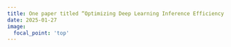 ```yaml
---
title: One paper titled “Optimizing Deep Learning Inference Efficiency through Block Dependency Analysis” was accepted by ASPLOS 2025.
date: 2025-01-27
image:
  focal_point: 'top'
---
```


<!-- aaaaaaa -->
